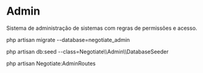 # Admin #

Sistema de administração de sistemas com regras de permissões e acesso.

php artisan migrate --database=negotiate_admin

php artisan db:seed --class=Negotiate\\\Admin\\\DatabaseSeeder

php artisan Negotiate:AdminRoutes

